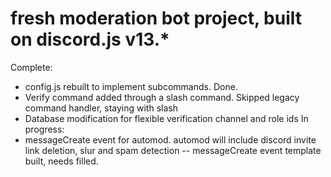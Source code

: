 # fresh moderation bot project, built on discord.js v13.*
Complete: 
- config.js rebuilt to implement subcommands. Done. 
- Verify command added through a slash command. Skipped legacy command handler, staying with slash
- Database modification for flexible verification channel and role ids
In progress:
- messageCreate event for automod. automod will include discord invite link deletion, slur and spam detection
-- messageCreate event template built, needs filled.